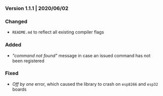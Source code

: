 ### Version 1.1.1 | 2020/06/02

### Changed
* `README.md` to reflect all existing compiler flags

### Added
* *"command not found"* message in case an issued command has not been registered

### Fixed
* *Off by one* error, which caused the library to crash on `esp8266` and `esp32` boards
